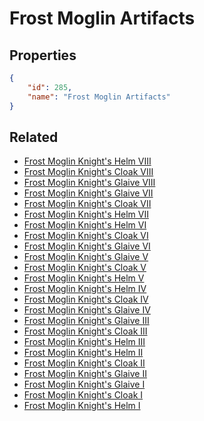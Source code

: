 # Frost Moglin Artifacts

<no description available>

## Properties

```json
{
    "id": 285,
    "name": "Frost Moglin Artifacts"
}
```

## Related

- [Frost Moglin Knight's Helm VIII](../items/17795-frost-moglin-knight-s-helm-viii.md)
- [Frost Moglin Knight's Cloak VIII](../items/17803-frost-moglin-knight-s-cloak-viii.md)
- [Frost Moglin Knight's Glaive VIII](../items/17811-frost-moglin-knight-s-glaive-viii.md)
- [Frost Moglin Knight's Glaive VII](../items/17810-frost-moglin-knight-s-glaive-vii.md)
- [Frost Moglin Knight's Cloak VII](../items/17802-frost-moglin-knight-s-cloak-vii.md)
- [Frost Moglin Knight's Helm VII](../items/17794-frost-moglin-knight-s-helm-vii.md)
- [Frost Moglin Knight's Helm VI](../items/17793-frost-moglin-knight-s-helm-vi.md)
- [Frost Moglin Knight's Cloak VI](../items/17801-frost-moglin-knight-s-cloak-vi.md)
- [Frost Moglin Knight's Glaive VI](../items/17809-frost-moglin-knight-s-glaive-vi.md)
- [Frost Moglin Knight's Glaive V](../items/17808-frost-moglin-knight-s-glaive-v.md)
- [Frost Moglin Knight's Cloak V](../items/17800-frost-moglin-knight-s-cloak-v.md)
- [Frost Moglin Knight's Helm V](../items/17792-frost-moglin-knight-s-helm-v.md)
- [Frost Moglin Knight's Helm IV](../items/17791-frost-moglin-knight-s-helm-iv.md)
- [Frost Moglin Knight's Cloak IV](../items/17799-frost-moglin-knight-s-cloak-iv.md)
- [Frost Moglin Knight's Glaive IV](../items/17807-frost-moglin-knight-s-glaive-iv.md)
- [Frost Moglin Knight's Glaive III](../items/17806-frost-moglin-knight-s-glaive-iii.md)
- [Frost Moglin Knight's Cloak III](../items/17798-frost-moglin-knight-s-cloak-iii.md)
- [Frost Moglin Knight's Helm III](../items/17790-frost-moglin-knight-s-helm-iii.md)
- [Frost Moglin Knight's Helm II](../items/17789-frost-moglin-knight-s-helm-ii.md)
- [Frost Moglin Knight's Cloak II](../items/17797-frost-moglin-knight-s-cloak-ii.md)
- [Frost Moglin Knight's Glaive II](../items/17805-frost-moglin-knight-s-glaive-ii.md)
- [Frost Moglin Knight's Glaive I](../items/17804-frost-moglin-knight-s-glaive-i.md)
- [Frost Moglin Knight's Cloak I](../items/17796-frost-moglin-knight-s-cloak-i.md)
- [Frost Moglin Knight's Helm I](../items/17788-frost-moglin-knight-s-helm-i.md)

